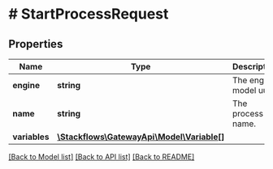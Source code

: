 # # StartProcessRequest

## Properties

Name | Type | Description | Notes
------------ | ------------- | ------------- | -------------
**engine** | **string** | The engine model uuid. | [optional]
**name** | **string** | The process name. | [optional]
**variables** | [**\Stackflows\GatewayApi\Model\Variable[]**](Variable.md) |  | [optional]

[[Back to Model list]](../../README.md#models) [[Back to API list]](../../README.md#endpoints) [[Back to README]](../../README.md)
